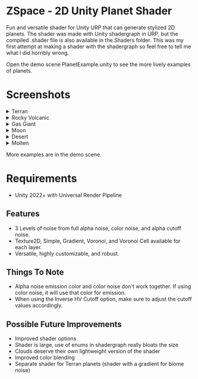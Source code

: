# ZSpace - 2D Unity Planet Shader
 
Fun and versatile shader for Unity URP that can generate stylized 2D planets.
The shader was made with Unity shadergraph in URP, but the compiled .shader file is also available in the Shaders folder.
This was my first attempt at making a shader with the shadergraph so feel free to tell me what I did horribly wrong.

Open the demo scene PlanetExample.unity to see the more lively examples of planets.

# Screenshots
<details>
  <summary>Terran</summary> 
  
![image](https://user-images.githubusercontent.com/51724102/220834703-f3bb3cb1-71d5-4ff5-8116-16745fc710c9.png)
</details>

<details>
  <summary>Rocky Volcanic</summary> 
  
![image](https://user-images.githubusercontent.com/51724102/220834801-281b967a-9bbf-4751-8727-108adf97de7b.png)
</details>

<details>
  <summary>Gas Giant</summary> 
  
![image](https://user-images.githubusercontent.com/51724102/220834852-498f0f06-9e4b-4b1c-9407-1a6646cf9d48.png)
</details>

<details>
  <summary>Moon</summary> 
  
![image](https://user-images.githubusercontent.com/51724102/220835828-a19febd0-78cf-4865-b0dc-4de1e5741b25.png)

</details>

<details>
  <summary>Desert</summary> 
  
![image](https://user-images.githubusercontent.com/51724102/220835940-cc193305-a636-47c1-8b99-57002d95bd85.png)

</details>

<details>
  <summary>Molten</summary> 
  
![image](https://user-images.githubusercontent.com/51724102/220836005-1194d29f-de6d-4467-b73f-53cfcf861b76.png)

</details>

More examples are in the demo scene.


# Requirements
* Unity 2022+ with Universal Render Pipeline

## Features
* 3 Levels of noise from full alpha noise, color noise, and alpha cutoff noise.
* Texture2D, Simple, Gradient, Voronoi, and Voronoi Cell available for each layer.
* Versatile, highly customizable, and robust.

## Things To Note
* Alpha noise emission color and color noise don't work together. If using color noise, it will use that color for emission.
* When using the Inverse HV Cutoff option, make sure to adjust the cutoff values accordingly.

## Possible Future Improvements
* Improved shader options
* Shader is large, use of enums in shadergraph really bloats the size
* Clouds deserve their own lightweight version of the shader
* Improved color blending
* Separate shader for Terran planets (shader with a gradient for biome noise)
